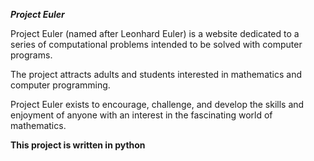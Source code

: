 
___Project Euler___

Project Euler (named after Leonhard Euler) is a website dedicated to a series of computational problems intended
to be solved with computer programs.

The project attracts adults and students interested in mathematics and computer programming.

Project Euler exists to encourage, challenge, and develop the skills and enjoyment of anyone with an interest in the
fascinating world of mathematics.

__This project is written in python__




